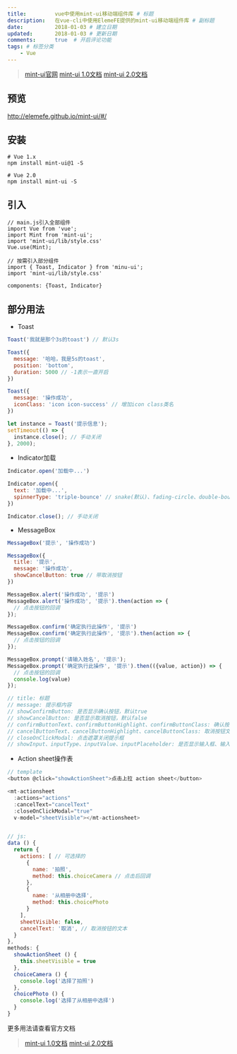 ```yaml
---
title:         vue中使用mint-ui移动端组件库 # 标题
description:   在vue-cli中使用ElemeFE提供的mint-ui移动端组件库 # 副标题
date:          2018-01-03 # 建立日期
updated:       2018-01-03 # 更新日期
comments:      true  # 开启评论功能
tags: # 标签分类
    - Vue
---
```


> [mint-ui官网](http://mint-ui.github.io/#!/zh-cn)
> [mint-ui 1.0文档](http://mint-ui.github.io/docs/#/zh-cn)
> [mint-ui 2.0文档](http://mint-ui.github.io/docs/#/zh-cn2)

## 预览
http://elemefe.github.io/mint-ui/#/

## 安装
```
# Vue 1.x
npm install mint-ui@1 -S

# Vue 2.0
npm install mint-ui -S
```

## 引入
```
// main.js引入全部组件
import Vue from 'vue';
import Mint from 'mint-ui';
import 'mint-ui/lib/style.css' 
Vue.use(Mint);

// 按需引入部分组件
import { Toast, Indicator } from 'minu-ui';
import 'mint-ui/lib/style.css' 

components: {Toast, Indicator}
```

##  部分用法
* Toast
```js
Toast('我就是那个3s的toast') // 默认3s

Toast({
  message: '哈哈，我是5s的toast',
  position: 'bottom',
  duration: 5000 // -1表示一直开启
})

Toast({
  message: '操作成功',
  iconClass: 'icon icon-success' // 增加icon class类名
})

let instance = Toast('提示信息');
setTimeout(() => {
  instance.close(); // 手动关闭
}, 2000);
```

* Indicator加载
```js
Indicator.open('加载中...')

Indicator.open({
  text: '加载中...',
  spinnerType: 'triple-bounce' // snake(默认)、fading-circle、double-bounce、triple-bounce
})

Indicator.close(); // 手动关闭
```

* MessageBox
```js
MessageBox('提示', '操作成功')

MessageBox({
  title: '提示',
  message: '操作成功',
  showCancelButton: true // 带取消按钮
})

MessageBox.alert('操作成功', '提示')
MessageBox.alert('操作成功', '提示').then(action => {
  // 点击按钮的回调
});

MessageBox.confirm('确定执行此操作', '提示')
MessageBox.confirm('确定执行此操作', '提示').then(action => {
  // 点击按钮的回调
});

MessageBox.prompt('请输入姓名', '提示');
MessageBox.prompt('确定执行此操作', '提示').then(({value, action}) => {
  // 点击按钮的回调
  console.log(value)
});

// title: 标题
// message: 提示框内容
// showConfirmButton: 是否显示确认按钮，默认true
// showCancelButton: 是否显示取消按钮，默认false
// confirmButtonText、confirmButtonHighlight、confirmButtonClass: 确认按钮文本、加粗、类名
// cancelButtonText、cancelButtonHighlight、cancelButtonClass: 取消按钮文本、加粗、类名
// closeOnClickModal: 点击遮罩关闭提示框
// showInput、inputType、inputValue、inputPlaceholder: 是否显示输入框、输入框类型、输入框的值、输入框的占位符
```

* Action sheet操作表
```js
// template
<button @click="showActionSheet">点击上拉 action sheet</button>

<mt-actionsheet
  :actions="actions"
  :cancelText="cancelText"
  :closeOnClickModal="true"
  v-model="sheetVisible"></mt-actionsheet>


// js:
data () {
  return {
    actions: [ // 可选择的
      {
        name: '拍照',
        method: this.choiceCamera // 点击后回调
      },
      {
        name: '从相册中选择',
        method: this.choicePhoto
      }
    ],
    sheetVisible: false,
    cancelText: '取消', // 取消按钮的文本
  }
},
methods: {
  showActionSheet () {
    this.sheetVisible = true
  },
  choiceCamera () {
    console.log('选择了拍照')
  },
  choicePhoto () {
    console.log('选择了从相册中选择')
  }
}
```


更多用法请查看官方文档
> [mint-ui 1.0文档](http://mint-ui.github.io/docs/#/zh-cn)
> [mint-ui 2.0文档](http://mint-ui.github.io/docs/#/zh-cn2)

